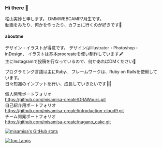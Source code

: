 ### Hi there 👋

松山実紗と申します。
DMMWEBCAMP7月生です。  
動画をみたり、何かを作ったり、カフェに行くのが好きです💐

#### aboutme

デザイン・イラストが得意です。 
デザインはIllustrator・Photoshop・inDesign、 
イラストは基本procreateを使い制作しています🖋  
主にInstagramで投稿を行なっているので、何かあればDMください🐶

プログラミング言語は主にRuby、 フレームワークは、Ruby on Railsを使用しています。  
日々知識のインプットを行い、成長していきたいです👩‍💻  

個人開発ポートフォリオ  
https://github.com/misamisa-create/DRAWours.git  
自己紹介用ポートフォリオ  
https://github.com/misamisa-create/introduction-cloud9.git  
チーム開発ポートフォリオ  
https://github.com/misamisa-create/nagano_cake.git  


[![misamisa's GitHub stats](https://github-readme-stats.vercel.app/api?username=misamisa-create&theme=vue-dark&show_icons=true)](https://github.com/misamisa-create/github-readme-stats)

[![Top Langs](https://github-readme-stats.vercel.app/api/top-langs/?username=misamisa-create&theme=vue-dark&show_icons=true&layout=compact)](https://github.com/misamisa-create/github-readme-stats)

